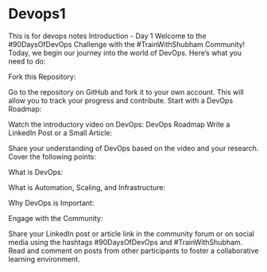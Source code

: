 # Devops1
This is for devops notes
Introduction - Day 1
Welcome to the #90DaysOfDevOps Challenge with the #TrainWithShubham Community! Today, we begin our journey into the world of DevOps. Here’s what you need to do:

Fork this Repository:

Go to the repository on GitHub and fork it to your own account. This will allow you to track your progress and contribute.
Start with a DevOps Roadmap:

Watch the introductory video on DevOps: DevOps Roadmap
Write a LinkedIn Post or a Small Article:

Share your understanding of DevOps based on the video and your research. Cover the following points:

What is DevOps:

What is Automation, Scaling, and Infrastructure:

Why DevOps is Important:

Engage with the Community:

Share your LinkedIn post or article link in the community forum or on social media using the hashtags #90DaysOfDevOps and #TrainWithShubham.
Read and comment on posts from other participants to foster a collaborative learning environment.
